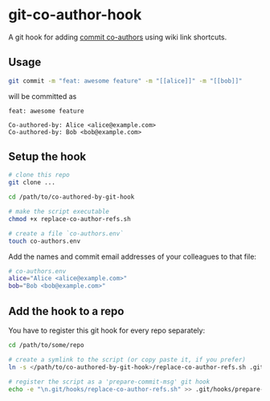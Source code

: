 # git-co-author-hook
A git hook for adding [commit co-authors](https://docs.github.com/en/pull-requests/committing-changes-to-your-project/creating-and-editing-commits/creating-a-commit-with-multiple-authors) using wiki link shortcuts. 

## Usage 

```sh 
git commit -m "feat: awesome feature" -m "[[alice]]" -m "[[bob]]"
``` 

will be committed as

```
feat: awesome feature

Co-authored-by: Alice <alice@example.com>
Co-authored-by: Bob <bob@example.com>
```

## Setup the hook
```sh
# clone this repo
git clone ...

cd /path/to/co-authored-by-git-hook

# make the script executable
chmod +x replace-co-author-refs.sh

# create a file `co-authors.env`
touch co-authors.env
```
Add the names and commit email addresses of your colleagues to that file: 
```sh
# co-authors.env
alice="Alice <alice@example.com>"
bob="Bob <bob@example.com>"
```

## Add the hook to a repo
You have to register this git hook for every repo separately:
```sh
cd /path/to/some/repo

# create a symlink to the script (or copy paste it, if you prefer)
ln -s </path/to/co-authored-by-git-hook>/replace-co-author-refs.sh .git/hooks/

# register the script as a 'prepare-commit-msg' git hook
echo -e "\n.git/hooks/replace-co-author-refs.sh" >> .git/hooks/prepare-commit-msg
```
